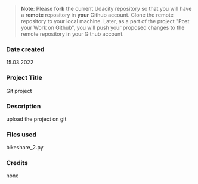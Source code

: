 >**Note**: Please **fork** the current Udacity repository so that you will have a **remote** repository in **your** Github account. Clone the remote repository to your local machine. Later, as a part of the project "Post your Work on Github", you will push your proposed changes to the remote repository in your Github account.

### Date created
15.03.2022
### Project Title
Git project
### Description
upload the project on git
### Files used
bikeshare_2.py
### Credits
none
